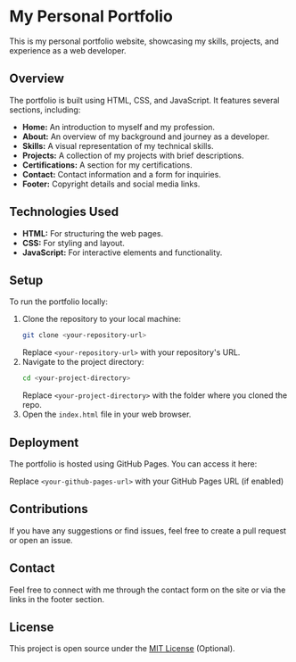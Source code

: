 # My Personal Portfolio

This is my personal portfolio website, showcasing my skills, projects, and experience as a web developer.

## Overview

The portfolio is built using HTML, CSS, and JavaScript. It features several sections, including:

-   **Home:** An introduction to myself and my profession.
-   **About:** An overview of my background and journey as a developer.
-   **Skills:** A visual representation of my technical skills.
-   **Projects:** A collection of my projects with brief descriptions.
-  **Certifications:** A section for my certifications.
-   **Contact:** Contact information and a form for inquiries.
- **Footer:**  Copyright details and social media links.

## Technologies Used

-   **HTML:** For structuring the web pages.
-   **CSS:** For styling and layout.
-   **JavaScript:** For interactive elements and functionality.

## Setup

To run the portfolio locally:

1.  Clone the repository to your local machine:
    ```bash
    git clone <your-repository-url>
    ```
    Replace `<your-repository-url>` with your repository's URL.
2.  Navigate to the project directory:
    ```bash
    cd <your-project-directory>
    ```
    Replace `<your-project-directory>` with the folder where you cloned the repo.
3.  Open the `index.html` file in your web browser.

## Deployment

The portfolio is hosted using GitHub Pages. You can access it here:
<your-github-pages-url>

Replace `<your-github-pages-url>` with your GitHub Pages URL (if enabled)

## Contributions

If you have any suggestions or find issues, feel free to create a pull request or open an issue.

## Contact

Feel free to connect with me through the contact form on the site or via the links in the footer section.

## License

This project is open source under the [MIT License](https://opensource.org/licenses/MIT) (Optional).
